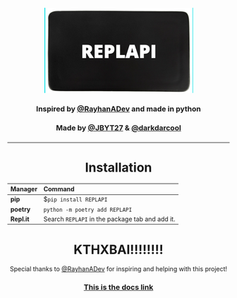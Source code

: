 <p align="center">
  <a href="https://github.com/JBYT27/REPLAPI">
    <img src="/logo.png" alt="Logo">
  </a>
</p>


            
<h3 align = "center">Inspired by <a href = "https://github.com/RayhanADev">@RayhanADev</a> and made in python</h3>

<h3 align = "center">Made by <a href = "https://github.com/JBYT27">@JBYT27</a> & <a href = "https://github.com/darkdarcool">@darkdarcool</a><h3>

---

<h1 align = "center">Installation</h1>
<center>

|Manager          |Command                                        |
|:----------------|:----------------------------------------------|
|**pip**          |$`pip install REPLAPI`                         |
|**poetry**       |`python -m poetry add REPLAPI`                 |
|**Repl.it**      |Search `REPLAPI` in the package tab and add it.|     

</center>

<h1 align = "center">KTHXBAI!!!!!!!!</h1>

<p align = "center">Special thanks to <a href = "https://github.com/RayhanADev">@RayhanADev</a> for inspiring and helping with this project!</p>

<h3 align = "center"><strong><a href = "https://ReplAPI-Docs.darkdarcool.repl.co">This is the docs link</a></strong></h3>
